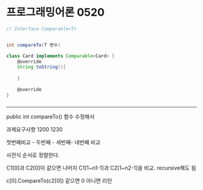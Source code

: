 # 프로그래밍어론 0520



```groovy
// Interface Comparable<T>


int compareTo(T 변수)

class Card implements Comparable<Card> {
    @override
    String toString(){
        
    }
    
    @override
}
```

### 





---

public int compareTo() 함수 수정해서

과제요구사항
1200
1230

첫번째비교 - 두번째 - 세번째- 네번째 비교

사전식 순서로 정렬한다.


C1[0]과 C2[0]이 같으면 나머지 C1[1~n1-1]과 C2[1~n2-1]을 비교. recursive해도 됨

c[0].CompareTo(c2[0])
같으면 0
아니면 리턴